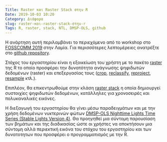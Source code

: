 ```yaml
---
Title: Raster και Raster Stack στην R
Date: 2019-10-03 10:20
Category: Διάφορα
slug: raster-και-raster-stack-στην-r
Tags: R, raster, stack, NTL, DMSP-OLS, github
--- 
```


Η ανάρτηση αυτή περιλαμβάνει το περιεχόμενο από το workshop στο [FOSSCOMM 2019](https://2019.fosscomm.gr/) στην Λαμία. Για περισσότερες λεπτομέρειες ανατρέξτε στο [github repository](https://github.com/kokkytos/rworkshop).

Στόχος του εργαστηρίου είναι η εξοικείωση του χρήστη με το πακέτο [raster](https://cran.r-project.org/web/packages/raster/index.html) της R το οποίο προσφέρει την δυνατότητα ανάγνωσης ψηφιδωτών δεδομένων (raster) και επεξεργασίας τους ([crop](https://www.rdocumentation.org/packages/raster/versions/2.9-5/topics/crop), [reclassify](https://www.rdocumentation.org/packages/raster/versions/2.9-5/topics/reclassify), [reproject](https://www.rdocumentation.org/packages/raster/versions/2.9-5/topics/projectRaster), [resample](https://www.rdocumentation.org/packages/raster/versions/2.9-5/topics/resample) κτλ.).

Επιπλέον, θα επικεντρωθούμε στην κλάση [raster stack](https://web.archive.org/web/20211006131229/https://www.rdocumentation.org/packages/raster/versions/2.9-5/topics/stack) η οποία δημιουργεί συστοιχίες ψηφιδωτών δεδομένων, κατάλληλες για χρονοσειρές και πολυκαναλικές εικόνες.

Η διεξαγωγή του εργαστηρίου θα γίνει μέσω παραδειγμάτων και με την χρήση δεδομένων νυκτερινών φώτων [DMSP-OLS Nighttime Lights Time Series (Stable Lights Version 4)](https://www.rdocumentation.org/packages/raster/versions/2.9-5/topics/stack). Θα προηγηθεί μια σύντομη παρουσίαση των βημάτων και της διαδικασίας ώστε οι χρήστες να αποκτήσουν μια σύντομη αλλά περιεκτική εικόνα του στόχου του εργαστηρίου και των δυνατοτητων που προσφέρει ο προγραμματισμός με την R.
